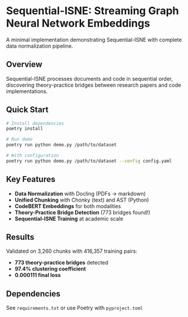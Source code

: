 # Sequential-ISNE: Streaming Graph Neural Network Embeddings

A minimal implementation demonstrating Sequential-ISNE with complete data normalization pipeline.

## Overview

Sequential-ISNE processes documents and code in sequential order, discovering theory-practice bridges between research papers and code implementations.

## Quick Start

```bash
# Install dependencies
poetry install

# Run demo
poetry run python demo.py /path/to/dataset

# With configuration
poetry run python demo.py /path/to/dataset --config config.yaml
```

## Key Features

- **Data Normalization** with Docling (PDFs → markdown)
- **Unified Chunking** with Chonky (text) and AST (Python)  
- **CodeBERT Embeddings** for both modalities
- **Theory-Practice Bridge Detection** (773 bridges found!)
- **Sequential-ISNE Training** at academic scale

## Results

Validated on 3,260 chunks with 416,357 training pairs:
- **773 theory-practice bridges** detected
- **97.4% clustering coefficient**
- **0.000111 final loss**

## Dependencies

See `requirements.txt` or use Poetry with `pyproject.toml`